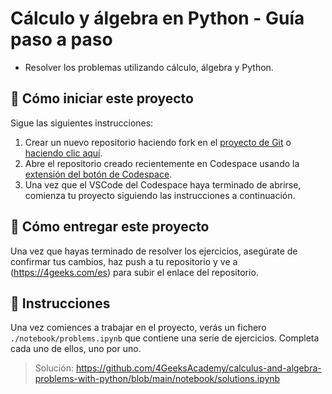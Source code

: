 <!--hide-->
# Cálculo y álgebra en Python - Guía paso a paso
<!--endhide-->

- Resolver los problemas utilizando cálculo, álgebra y Python.

## 🌱 Cómo iniciar este proyecto

Sigue las siguientes instrucciones:

1. Crear un nuevo repositorio haciendo fork en el [proyecto de Git](https://github.com/4GeeksAcademy/calculus-and-algebra-problems-with-python) o [haciendo clic aquí](https://github.com/4GeeksAcademy/calculus-and-algebra-problems-with-python/fork).
2. Abre el repositorio creado recientemente en Codespace usando la [extensión del botón de Codespace](https://docs.github.com/en/codespaces/developing-in-codespaces/creating-a-codespace-for-a-repository#creating-a-codespace-for-a-repository).
3. Una vez que el VSCode del Codespace haya terminado de abrirse, comienza tu proyecto siguiendo las instrucciones a continuación.

## 🚛 Cómo entregar este proyecto

Una vez que hayas terminado de resolver los ejercicios, asegúrate de confirmar tus cambios, haz push a tu repositorio y ve a (https://4geeks.com/es) para subir el enlace del repositorio.

## 📝 Instrucciones

Una vez comiences a trabajar en el proyecto, verás un fichero `./notebook/problems.ipynb` que contiene una serie de ejercicios. Completa cada uno de ellos, uno por uno.

> Solución: https://github.com/4GeeksAcademy/calculus-and-algebra-problems-with-python/blob/main/notebook/solutions.ipynb
